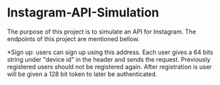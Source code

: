 # Instagram-API-Simulation
  The purpose of this project is to simulate an API for Instagram. The endpoints of this project are mentioned bellow.
  
  *Sign up: 
  users can sign up using this address. Each user gives a 64 bits string under "device id" in the header and sends the request. Previously registered users should not be registered again. After registration is user will be given a 128 bit token to later be authenticated.
  
